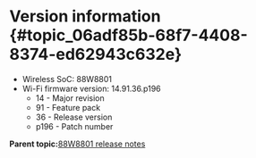 # Version information {#topic_06adf85b-68f7-4408-8374-ed62943c632e}

-   Wireless SoC: 88W8801
-   Wi-Fi firmware version: 14.91.36.p196
    -   14 - Major revision
    -   91 - Feature pack
    -   36 - Release version
    -   p196 - Patch number

**Parent topic:**[88W8801 release notes](../topics/88w8801-release-notes.md)

